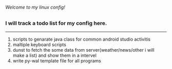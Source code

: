 ###### Welcome to my linux config!
### I will track a todo list for my config  here.


* * *


1.  scripts to genarate java class for common android studio activitis
2.  maltiple keyboard scripts
3.  dunst to fetch the some data from server(weather/news/other i will make a list) and show them in a intervel
4.  write py-wal template file for all programs
